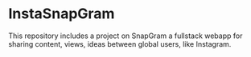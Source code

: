 # InstaSnapGram
This repository includes a project on SnapGram a fullstack webapp for sharing content, views, ideas between global users, like Instagram.
